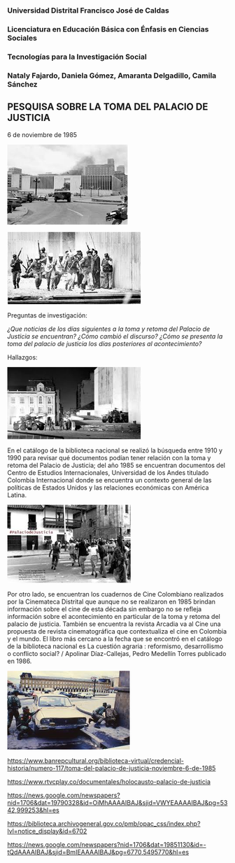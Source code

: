### Universidad Distrital Francisco José de Caldas
### Licenciatura en Educación Básica con Énfasis en Ciencias Sociales
### Tecnologías para la Investigación Social
### Nataly Fajardo, Daniela Gómez, Amaranta Delgadillo, Camila Sánchez

## PESQUISA SOBRE LA TOMA DEL PALACIO DE JUSTICIA 
6 de noviembre de 1985

![Imagen 1](https://github.com/NatalyFajardo/Toma-del-Palacio-de-Justicia/blob/master/pic1.jpg?raw=true)

![Imagen 2](https://github.com/NatalyFajardo/Toma-del-Palacio-de-Justicia/blob/master/pic2.jpg?raw=true)

Preguntas de investigación: 

*¿Que noticias de los días siguientes a la toma y retoma del Palacio de Justicia se encuentran?*
*¿Cómo cambió el discurso?*
*¿Cómo se presenta la toma del palacio de justicia los días posteriores al acontecimiento?*

Hallazgos:

![Imagen 3](https://github.com/NatalyFajardo/Toma-del-Palacio-de-Justicia/blob/master/pic3.jpg?raw=true)

En el catálogo de la biblioteca nacional se realizó la búsqueda entre 1910 y 1990 para revisar qué documentos podían tener relación con la toma y retoma del Palacio de Justicia; del año 1985 se encuentran documentos del Centro de Estudios Internacionales, Universidad de los Andes titulado Colombia Internacional donde se encuentra un contexto general de las políticas de Estados Unidos y las relaciones económicas con América Latina.

![Imagen 4](https://github.com/NatalyFajardo/Toma-del-Palacio-de-Justicia/blob/master/pic4.jpg?raw=true)

Por otro lado, se encuentran los cuadernos de Cine Colombiano realizados por la Cinemateca Distrital que aunque no se realizaron en 1985 brindan información sobre el cine de esta década sin embargo no se refleja información sobre el acontecimiento en particular de la toma y retoma del palacio de justicia. También se encuentra la revista Arcadia va al Cine una propuesta de revista cinematográfica que contextualiza el cine en Colombia y el mundo. El libro más cercano a la fecha que se encontró en el catálogo de la biblioteca nacional es La cuestión agraria : reformismo, desarrollismo o conflicto social? / Apolinar Díaz-Callejas, Pedro Medellín Torres publicado en 1986. 

![Imagen 5](https://github.com/NatalyFajardo/Toma-del-Palacio-de-Justicia/blob/master/pic5.jpg?raw=true)


https://www.banrepcultural.org/biblioteca-virtual/credencial-historia/numero-117/toma-del-palacio-de-justicia-noviembre-6-de-1985

https://www.rtvcplay.co/documentales/holocausto-palacio-de-justicia

https://news.google.com/newspapers?nid=1706&dat=19790328&id=OiMhAAAAIBAJ&sjid=VWYEAAAAIBAJ&pg=5342,999253&hl=es

https://biblioteca.archivogeneral.gov.co/pmb/opac_css/index.php?lvl=notice_display&id=6702

https://news.google.com/newspapers?nid=1706&dat=19851130&id=-tQdAAAAIBAJ&sjid=BmIEAAAAIBAJ&pg=6770,5495770&hl=es

